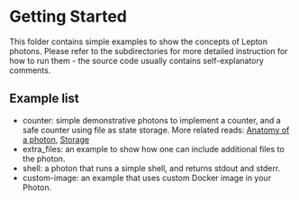 # Getting Started

This folder contains simple examples to show the concepts of Lepton photons. Please refer to the subdirectories for more detailed instruction for how to run them - the source code usually contains self-explanatory comments.

## Example list
- counter: simple demonstrative photons to implement a counter, and a safe counter using file as state storage. More related reads: [Anatomy of a photon](https://www.lepton.ai/docs/walkthrough/anatomy_of_a_photon), [Storage](https://www.lepton.ai/docs/advanced/storage)
- extra_files: an example to show how one can include additional files to the photon.
- shell: a photon that runs a simple shell, and returns stdout and stderr.
- custom-image: an example that uses custom Docker image in your Photon.

